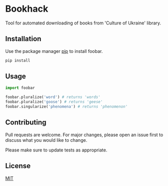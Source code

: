 # Bookhack

Tool for automated downloading of books from 'Culture of Ukraine' library.


## Installation

Use the package manager [pip](https://pip.pypa.io/en/stable/) to install foobar.

```bash
pip install 
```

## Usage

```python
import foobar

foobar.pluralize('word') # returns 'words'
foobar.pluralize('goose') # returns 'geese'
foobar.singularize('phenomena') # returns 'phenomenon'
```

## Contributing
Pull requests are welcome. For major changes, please open an issue first to discuss what you would like to change.

Please make sure to update tests as appropriate.

## License
[MIT](https://choosealicense.com/licenses/mit/)